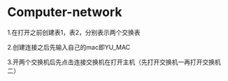 # Computer-network

1.在打开之前创建表1，表2，分别表示两个交换表

2.创建连接之后先输入自己的mac即YU_MAC

3.开两个交换机后先点击连接交换机在打开主机（先打开交换机一再打开交换机二）
